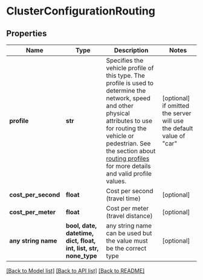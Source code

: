 # ClusterConfigurationRouting


## Properties
Name | Type | Description | Notes
------------ | ------------- | ------------- | -------------
**profile** | **str** | Specifies the vehicle profile of this type. The profile is used to determine the network, speed and other physical attributes to use for routing the vehicle or pedestrian. See the section about [routing profiles](#section/Map-Data-and-Routing-Profiles) for more details and valid profile values. | [optional]  if omitted the server will use the default value of "car"
**cost_per_second** | **float** | Cost per second (travel time) | [optional] 
**cost_per_meter** | **float** | Cost per meter (travel distance) | [optional] 
**any string name** | **bool, date, datetime, dict, float, int, list, str, none_type** | any string name can be used but the value must be the correct type | [optional]

[[Back to Model list]](../README.md#documentation-for-models) [[Back to API list]](../README.md#documentation-for-api-endpoints) [[Back to README]](../README.md)


